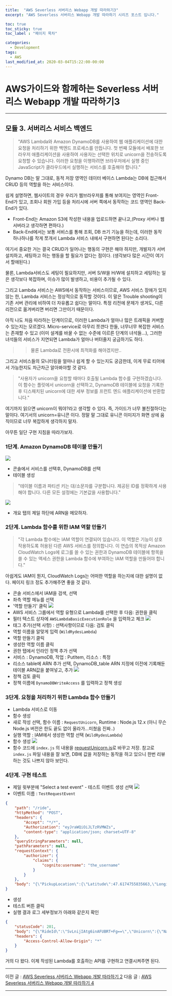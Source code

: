 ```yaml
---
title:  "AWS Severless 서버리스 Webapp 개발 따라하기3"
excerpt: "AWS Severless 서버리스 Webapp 개발 따라하기 시리즈 포스트 입니다."

toc: true
toc_sticky: true
toc_label : "페이지 목차"

categories:
  - Development
tags:
  - AWS
last_modified_at: 2020-03-04T15:22:00-00:00
---
```


# AWS가이드와 함께하는 Severless 서버리스 Webapp 개발 따라하기3
------------
## 모듈 3. 서버리스 서비스 백엔드

> "AWS Lambda와 Amazon DynamoDB를 사용하여 웹 애플리케이션에 대한 요청을 처리하기 위한 백엔드 프로세스를 만듭니다. 첫 번째 모듈에서 배포한 브라우저 애플리케이션을 사용하여 사용자는 선택한 위치로 unicorn을 전송하도록 요청할 수 있습니다. 이러한 요청을 이행하려면 브라우저에서 실행 중인 JavaScript가 클라우드에서 실행하는 서비스를 호출해야 합니다."

Dynamo DB는 말 그대로, 동적 저장 영역인 데이터 베이스
Lambda는 DB에 접근해서 CRUD 등의 역할을 하는 서비스이다.

쉽게 설명하면, 웹사이트의 경우 우리가 웹브라우저를 통해 보여지는 영역인 Front-End가 있고, 조회나 회원 가입 등을 처리시에 서버 쪽에서 동작하는 코드 영역인 Back-End가 있다.
- Front-End는 Amazon S3에 작성한 내용을 업로드하면 끝나고,(Proxy 서버나 웹서버라고 생각하면 편하다.)
- Back-End에서는 보통 서비스를 통해 조회, DB 쓰기 기능을 하는데, 이러한 동작 하나하나를 작게 쪼개서 Lambda 서비스 내에서 구현하면 된다는 소리다. 

여기서 중요한 거는 결국 CRUD가 일어나는 행동의 구현은 해야 하지만, 개발자가 서버 설치하고, 세팅하고 하는 행동을 할 필요가 없다는 점이다. (생각보다 많은 시간이 여기서 할애된다.)

물론, Lambda서비스도 세팅이 필요하지만, 서버 S/W을 H/W에 설치하고 세팅하는 일은 생각보다 복잡하며, 이슈가 많이 발생하고, 비용이 추가될 수 있다.

그리고 Lambda 서비스는 AWS에서 동작하는 서비스이므로, AWS 서비스 장애가 있지 않는 한, Lambda 서비스는 정상적으로 동작할 것이다. 이 말은 Trouble shooting이 기존 서버 관리에 비하여 더 자유롭고 쉽다는 말이다.
특정 리전에 문제가 생겨도, 다른 리전으로 옮겨버리면 버리면 그만이기 때문이다.

아직 나도 처음 따라하는 단계이므로, 이러한 Lambda가 얼마나 많은 트래픽을 커버할 수 있는지는 모르겠다. Micro-service로 아무리 쪼갠다 한들, 너무너무 복잡한 서비스는 존재할 수 있고 (이미 설계를 바꿀 수 없는 수준에 이르른 단계의 녀석들...), 그러한 녀석들의 서비스가 지연되면 Lambda가 얼마나 버텨줄지 궁금하기도 하다.
>> 물론 Lambda로 전환시에 최적화를 해야겠지만..

그리고 서비스들의 모니터링을 얼마나 쉽게 할 수 있는지도 궁금한데, 이게 무료 티어에서 가능한지도 차근차근 알아봐야할 것 같다.

> "사용자가 unicorn을 요청할 때마다 호출될 Lambda 함수를 구현하겠습니다. 이 함수는 플릿에서 unicorn을 선택하고, DynamoDB 테이블에 요청을 기록한 후 디스패치된 unicorn에 대한 세부 정보를 프런트 엔드 애플리케이션에 반환합니다."

여기까지 읽으면 unicorn이 뭐야?라고 생각할 수 있다. 즉, 가이드가 너무 불친절하다는 말이다. 여기서의 unicorn=유니콘 이다. 정말 말 그대로 유니콘 이미지가 화면 상에 움직이므로 너무 복잡하게 생각하지 말자.

아무튼 일단 구현 지침을 따라가보자.


### 1단계. Amazon DynamoDB 테이블 만들기

![](/assets/images/posts/Learn-AWS-Severless-Webapp/25.png)
- 콘솔에서 서비스를 선택후, DynamoDB를 선택
- 테이블 생성
> "테이블 이름과 파티션 키는 대/소문자를 구분합니다. 제공된 ID를 정확하게 사용해야 합니다. 다른 모든 설정에는 기본값을 사용합니다."

![](/assets/images/posts/Learn-AWS-Severless-Webapp/26.png)
- 개요 탭의 제일 하단에 ARN을 메모하자.

### 2단계. Lambda 함수를 위한 IAM 역할 만들기

> "각 Lambda 함수에는 IAM 역할이 연결되어 있습니다. 이 역할은 기능이 상호 작용하도록 허용된 다른 AWS 서비스를 정의합니다. 이 연습의 목적상 Amazon CloudWatch Logs에 로그를 쓸 수 있는 권한과 DynamoDB 테이블에 항목을 쓸 수 있는 액세스 권한을 Lambda 함수에 부여하는 IAM 역할을 만들어야 합니다."

아쉽게도 IAM이 뭔지, CloudWatch Logs는 어떠한 역할을 하는지에 대한 설명이 없다. 페이지 링크 정도 추가해주면 좋을 것 같다.

- 콘솔 서비스에서 IAM을 검색, 선택
- 좌측 역할 메뉴를 선택
- '역할 만들기' 클릭
![](/assets/images/posts/Learn-AWS-Severless-Webapp/27.png)
- AWS 서비스 그룹에서 역할 유형으로 Lambda를 선택한 후 다음: 권한을 클릭
- 필터 텍스트 상자에 `AWSLambdaBasicExecutionRole` 을 입력하고 체크
![](/assets/images/posts/Learn-AWS-Severless-Webapp/28.png)
- 태그 추가(선택 사항) : 선택사항이므로 다음: 검토 클릭
- 역할 이름을 알맞게 입력 (`WildRydesLambda`)
- 역할 만들기 클릭
- 생성한 역할 이름 클릭
- 권한 탭에서 인라인 정책 추가 선택
- 서비스 : DynamoDB, 작업 : PutItem, 리소스 : 특정
- 리소스 table에 ARN 추가 선택, DynamoDB_table ARN 지정에 이전에 기록해둔 테이블 ARN값을 붙여넣고, 추가
![](/assets/images/posts/Learn-AWS-Severless-Webapp/29.png)
- 정책 검토 클릭
- 정책 이름에 `DynamoDBWriteAccess` 를 입력하고 정책 생성

### 3단계. 요청을 처리하기 위한 Lambda 함수 만들기

- Lambda 서비스로 이동
- 함수 생성
- 새로 작성 선택, 함수 이름 : `RequestUnicorn`, Runtime : Node.js 12.x
(아니 무슨 Node.js 버전은 한도 끝도 없이 올라가...미쳤음 진짜..)
- 실행 역할 : IAM에서 생성한 역할 선택 (`WildRydesLambda`)
- 함수 생성
![](/assets/images/posts/Learn-AWS-Severless-Webapp/30.png)
- 함수 코드에 `index.js` 의 내용을 [requestUnicorn.js](https://github.com/aws-samples/aws-serverless-workshops/blob/master/WebApplication/3_ServerlessBackend/requestUnicorn.js)로 바꾸고 저장.
참고로 `index.js` 파일 내용을 잘 보면, DB에 값을 저장하는 동작을 하고 있으니 한번 리뷰하는 것도 나쁘지 않아 보인다.

### 4단계. 구현 테스트

- 제일 윗부분에 "Select a test event" - 테스트 이벤트 생성 선택
![](/assets/images/posts/Learn-AWS-Severless-Webapp/31.png)
- 이벤트 이름 : `TestRequestEvent`

```json
{
    "path": "/ride",
    "httpMethod": "POST",
    "headers": {
        "Accept": "*/*",
        "Authorization": "eyJraWQiOiJLTzRVMWZs",
        "content-type": "application/json; charset=UTF-8"
    },
    "queryStringParameters": null,
    "pathParameters": null,
    "requestContext": {
        "authorizer": {
            "claims": {
                "cognito:username": "the_username"
            }
        }
    },
    "body": "{\"PickupLocation\":{\"Latitude\":47.6174755835663,\"Longitude\":-122.28837066650185}}"
}
```

- 생성
- 테스트 버튼 클릭
- 실행 결과 로그 세부정보가 아래와 같은지 확인
```json
{
    "statusCode": 201,
    "body": "{\"RideId\":\"SvLnijIAtg6inAFUBRT+Fg==\",\"Unicorn\":{\"Name\":\"Rocinante\",\"Color\":\"Yellow\",\"Gender\":\"Female\"},\"Eta\":\"30 seconds\"}",
    "headers": {
        "Access-Control-Allow-Origin": "*"
    }
}
```

거의 다 왔다. 이제 작성된 Lambda를 호출하는 API를 구현하고 연결시켜주면 된다.

------------

이전 글 : [AWS Severless 서버리스 Webapp 개발 따라하기 2](https://moon1z10.github.io/blog/Learn-AWS-Severless-Webapp-2/)
다음 글 : [AWS Severless 서버리스 Webapp 개발 따라하기 4](https://moon1z10.github.io/blog/Learn-AWS-Severless-Webapp-4/)

------------